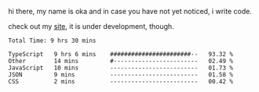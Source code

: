 hi there, my name is oka and in case you have not yet noticed, i write code.

check out my [site](https://www.okawibawa.dev), it is under development, though.

<!--START_SECTION:waka-->

```javascript, typescript, go, python, dockerfile, yaml, markdown, html, javascriptreact, typescriptreact, json, rust
Total Time: 9 hrs 30 mins

TypeScript   9 hrs 6 mins    #######################--   93.32 %
Other        14 mins         #------------------------   02.49 %
JavaScript   10 mins         -------------------------   01.73 %
JSON         9 mins          -------------------------   01.58 %
CSS          2 mins          -------------------------   00.42 %
```

<!--END_SECTION:waka-->

<!--
**okawibawa/okawibawa** is a ✨ _special_ ✨ repository because its `README.md` (this file) appears on your GitHub profile.

Here are some ideas to get you started:

- 🔭 I’m currently working on ...
- 🌱 I’m currently learning ...
- 👯 I’m looking to collaborate on ...
- 🤔 I’m looking for help with ...
- 💬 Ask me about ...
- 📫 How to reach me: ...
- 😄 Pronouns: ...
- ⚡ Fun fact: ...
-->
